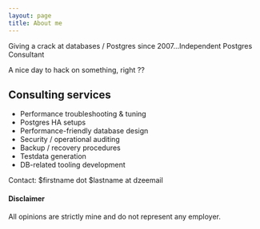 ```yaml
---
layout: page
title: About me
---
```


Giving a crack at databases / Postgres since 2007...Independent Postgres Consultant

A nice day to hack on something, right ??

## Consulting services

* Performance troubleshooting & tuning
* Postgres HA setups
* Performance-friendly database design
* Security / operational auditing
* Backup / recovery procedures
* Testdata generation
* DB-related tooling development

Contact: $firstname dot $lastname at dzeemail

#### Disclaimer

All opinions are strictly mine and do not represent any employer.
